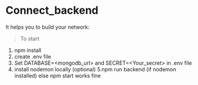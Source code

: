 # Connect_backend
It helps you to build your network:
>To start
1. npm install
2. create .env file
3. Set DATABASE=<mongodb_url> and SECRET=<Your_secret> in .env file
4. install nodemon locally (optional)
5.npm run backend (if nodemon installed) else npm start works fine
